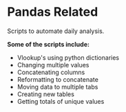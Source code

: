 # Pandas Related
Scripts to automate daily analysis.

**Some of the scripts include:**
  - Vlookup's using python dictionaries
  - Changing multiple values
  - Concatenating columns
  - Reformatting to concatenate
  - Moving data to multiple tabs
  - Creating new tables
  - Getting totals of unique values
